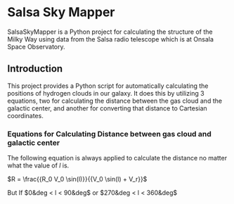 # Salsa Sky Mapper

SalsaSkyMapper is a Python project for calculating the structure of the Milky Way using data from the Salsa radio telescope which is at Onsala Space Observatory.

## Introduction

This project provides a Python script for automatically calculating the positions of hydrogen clouds in our galaxy. 
It does this by utilizing 3 equations, two for calculating the distance between the gas cloud and the galactic center,
and another for converting that distance to Cartesian coordinates.

### Equations for Calculating Distance between gas cloud and galactic center

The following equation is always applied to calculate the distance no matter what the value of $l$ is.

$R = \frac{{R_0 V_0 \sin(l)}}{{V_0 \sin(l) + V_r}}$

But If $0&deg < l < 90&deg$ or $270&deg < l < 360&deg$

##
